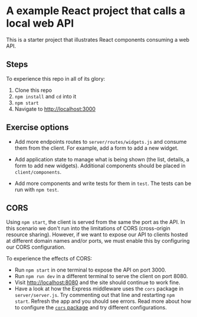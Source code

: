 # A example React project that calls a local web API

This is a starter project that illustrates React components consuming a web API.


## Steps

To experience this repo in all of its glory:

1. Clone this repo
2. `npm install` and `cd` into it
4. `npm start`
5. Navigate to [http://localhost:3000](http://localhost:3000)


## Exercise options

* Add more endpoints routes to `server/routes/widgets.js` and consume them from the client. For example, add a form to add a new widget.

* Add application state to manage what is being shown (the list, details, a form to add new widgets). Additional components should be placed in `client/components`.

* Add more components and write tests for them in `test`. The tests can be run with `npm test`.


## CORS

Using `npm start`, the client is served from the same the port as the API. In this scenario we don't run into the limitations of CORS (cross-origin resource sharing). However, if we want to expose our API to clients hosted at different domain names and/or ports, we must enable this by configuring our CORS configuration.

To experience the effects of CORS:

* Run `npm start` in one terminal to expose the API on port 3000.
* Run `npm run dev` in a different terminal to serve the client on port 8080.
* Visit [http://localhost:8080](http://localhost:8080) and the site should continue to work fine.
* Have a look at how the Express middleware uses the `cors` package in `server/server.js`. Try commenting out that line and restarting `npm start`. Refresh the app and you should see errors. Read more about how to configure the [`cors` package](https://npmjs.org/package/cors) and try different configurations.

